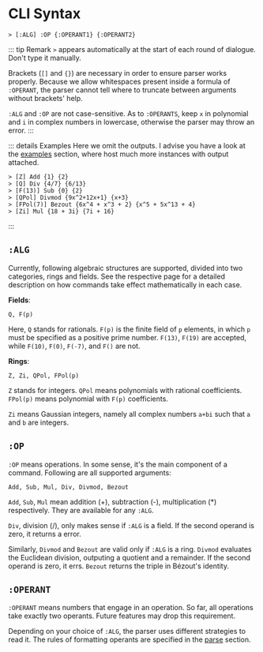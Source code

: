 # CLI Syntax

```
> [:ALG] :OP {:OPERANT1} {:OPERANT2}
```

::: tip Remark
`>` appears automatically at the start of each round of dialogue. Don't type it manually. 

Brackets (`[]` and `{}`) are necessary in order to ensure parser works properly. Because we allow whitespaces present inside a formula of `:OPERANT`, the parser cannot tell where to truncate between arguments without brackets' help. 

`:ALG` and `:OP` are not case-sensitive. As to `:OPERANTS`, keep `x` in polynomial and `i` in complex numbers in lowercase, otherwise the parser may throw an error.
:::

::: details Examples
Here we omit the outputs. 
I advise you have a look at the [examples](/example) section, where host much more instances with output attached.
```
> [Z] Add {1} {2}
> [Q] Div {4/7} {6/13}
> [F(13)] Sub {0} {2}
> [QPol] Divmod {9x^2+12x+1} {x+3}
> [FPol(7)] Bezout {6x^4 + x^3 + 2} {x^5 + 5x^13 + 4}
> [Zi] Mul {18 + 3i} {7i + 16}
```
:::

## `:ALG`
Currently, following algebraic structures are supported, divided into two categories, rings and fields. 
See the respective page for a detailed description on how commands take effect mathematically in each case. 

**Fields**:
``` 
Q, F(p)
```
Here, `Q` stands for rationals. `F(p)` is the finite field of `p` elements, in 
which `p` must be specified as a positive prime number. `F(13)`, `F(19)` are accepted, while `F(10)`, `F(0)`, `F(-7)`, and `F()` are not.


**Rings**:

```
Z, Zi, QPol, FPol(p)
```
`Z` stands for integers. `QPol` means polynomials with rational coefficients. `FPol(p)` means 
polynomial with `F(p)` coefficients. 

`Zi` means Gaussian integers, namely all complex numbers `a+bi` such 
that `a` and `b` are integers.

## `:OP`
`:OP` means operations. In some sense, it's the main component of a command. Following are all supported arguments:

```
Add, Sub, Mul, Div, Divmod, Bezout
```

`Add`, `Sub`, `Mul` mean addition (+), subtraction (-), multiplication (*) respectively. They are available for any `:ALG`. 

`Div`, division (/), only makes sense if `:ALG` is a field. If the second operand is zero, it returns a error. 

Similarly, `Divmod` and `Bezout` are valid only if `:ALG` is a ring. `Divmod` evaluates the Euclidean division, 
outputing a quotient and a remainder. If the second operand is zero, it errs. `Bezout` returns the triple in Bézout's identity.

## `:OPERANT`

`:OPERANT` means numbers that engage in an operation. 
So far, all operations take exactly two operants. Future features may drop this requirement.

Depending on your choice of `:ALG`, the parser uses different strategies to read it. The rules of formatting operants are specified in 
the [parse](/parse) section.  